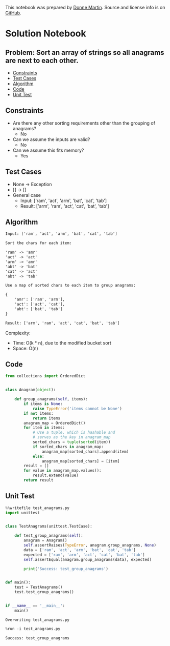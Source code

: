 This notebook was prepared by [Donne Martin](https://github.com/donnemartin). Source and license info is on [GitHub](https://github.com/donnemartin/interactive-coding-challenges).

# Solution Notebook

## Problem: Sort an array of strings so all anagrams are next to each other.

- [Constraints](#Constraints)
- [Test Cases](#Test-Cases)
- [Algorithm](#Algorithm)
- [Code](#Code)
- [Unit Test](#Unit-Test)

## Constraints

- Are there any other sorting requirements other than the grouping of anagrams?
  - No
- Can we assume the inputs are valid?
  - No
- Can we assume this fits memory?
  - Yes

## Test Cases

- None -> Exception
- [] -> []
- General case
  - Input: ['ram', 'act', 'arm', 'bat', 'cat', 'tab']
  - Result: ['arm', 'ram', 'act', 'cat', 'bat', 'tab']

## Algorithm

```txt
Input: ['ram', 'act', 'arm', 'bat', 'cat', 'tab']

Sort the chars for each item:

'ram' -> 'amr'
'act' -> 'act'
'arm' -> 'amr'
'abt' -> 'bat'
'cat' -> 'act'
'abt' -> 'tab'

Use a map of sorted chars to each item to group anagrams:

{
    'amr': ['ram', 'arm'], 
    'act': ['act', 'cat'], 
    'abt': ['bat', 'tab']
}

Result: ['arm', 'ram', 'act', 'cat', 'bat', 'tab']
```

Complexity:

- Time: O(k \* n), due to the modified bucket sort
- Space: O(n)

## Code

```python
from collections import OrderedDict


class Anagram(object):

    def group_anagrams(self, items):
        if items is None:
            raise TypeError('items cannot be None')
        if not items:
            return items
        anagram_map = OrderedDict()
        for item in items:
            # Use a tuple, which is hashable and
            # serves as the key in anagram_map
            sorted_chars = tuple(sorted(item))
            if sorted_chars in anagram_map:
                anagram_map[sorted_chars].append(item)
            else:
                anagram_map[sorted_chars] = [item]
        result = []
        for value in anagram_map.values():
            result.extend(value)
        return result
```

## Unit Test

```python
%%writefile test_anagrams.py
import unittest


class TestAnagrams(unittest.TestCase):

    def test_group_anagrams(self):
        anagram = Anagram()
        self.assertRaises(TypeError, anagram.group_anagrams, None)
        data = ['ram', 'act', 'arm', 'bat', 'cat', 'tab']
        expected = ['ram', 'arm', 'act', 'cat', 'bat', 'tab']
        self.assertEqual(anagram.group_anagrams(data), expected)

        print('Success: test_group_anagrams')


def main():
    test = TestAnagrams()
    test.test_group_anagrams()


if __name__ == '__main__':
    main()
```

    Overwriting test_anagrams.py

```python
%run -i test_anagrams.py
```

    Success: test_group_anagrams
